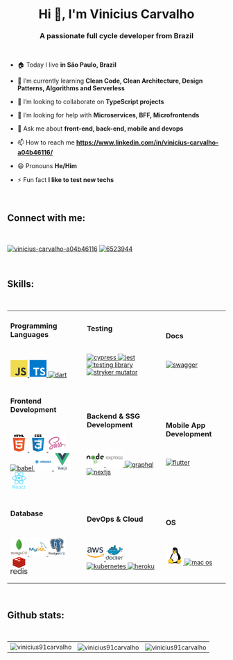 <h1 align="center">Hi 👋, I'm Vinicius Carvalho</h1>
<h3 align="center">A passionate full cycle developer from Brazil</h3>
<br />

- 🏠 Today I live **in São Paulo, Brazil**

- 🌱 I’m currently learning **Clean Code, Clean Architecture, Design Patterns, Algorithms and Serverless** 

- 👯 I’m looking to collaborate on **TypeScript projects** 

- 🤝 I’m looking for help with **Microservices, BFF, Microfrontends** 

- 💬 Ask me about **front-end, back-end, mobile and devops** 

- 📫 How to reach me **https://www.linkedin.com/in/vinicius-carvalho-a04b46116/** 

- 😄 Pronouns **He/Him**

- ⚡ Fun fact **I like to test new techs**

<br />
<h2 align="left">Connect with me:</h3>
<br />
<p align="left">
    <a href="https://linkedin.com/in/vinicius-carvalho-a04b46116" target="blank"><img align="center" src="https://cdn.jsdelivr.net/npm/simple-icons@3.0.1/icons/linkedin.svg" alt="vinicius-carvalho-a04b46116" height="30" width="40" /></a>
    <a href="https://stackoverflow.com/users/6523944" target="blank"><img align="center" src="https://cdn.jsdelivr.net/npm/simple-icons@3.0.1/icons/stackoverflow.svg" alt="6523944" height="30" width="40" /></a>
</p>
<br />
<h2 align="left">Skills:</h2>
<br />
<table width="80%">
    <tr>
        <td style="border: none">
            <h3 align="left">Programming Languages</h3>
            <br />
            <p align="left">
                <a href="https://developer.mozilla.org/en-US/docs/Web/JavaScript" target="_blank">
                    <img src="https://raw.githubusercontent.com/devicons/devicon/master/icons/javascript/javascript-original.svg" alt="javascript" width="40" height="40" />
                </a>
                <a href="https://www.typescriptlang.org/" target="_blank"> <img src="https://raw.githubusercontent.com/devicons/devicon/master/icons/typescript/typescript-original.svg" alt="typescript" width="40" height="40" /> </a>
                <a href="https://dart.dev" target="_blank"> <img src="https://www.vectorlogo.zone/logos/dartlang/dartlang-icon.svg" alt="dart" width="40" height="40" /> </a>
            </p>
        </td>
        <td style="border: none">
            <h3 align="left">Testing</h3>
            <br />
            <p align="left">
                <a href="https://www.cypress.io" target="_blank"> <img src="https://raw.githubusercontent.com/simple-icons/simple-icons/6e46ec1fc23b60c8fd0d2f2ff46db82e16dbd75f/icons/cypress.svg" alt="cypress" width="40" height="40" /> </a>
                <a href="https://jestjs.io" target="_blank"> <img src="https://www.vectorlogo.zone/logos/jestjsio/jestjsio-icon.svg" alt="jest" width="40" height="40" /> </a>
                <a href="https://testing-library.com" target="_blank"> <img src="https://testing-library.com/img/octopus-64x64.png" alt="testing library" width="40" height="40" /> </a>
                <a href="https://stryker-mutator.io" target="_blank"> <img src="https://stryker-mutator.io/images/stryker.svg" alt="stryker mutator" width="40" height="40" /> </a>
            </p>
        </td>
        <td style="border: none">
            <h3 align="left">Docs</h3>
            <br />
            <p align="left">
                <a href="https://swagger.org/" target="_blank"> <img src="https://seeklogo.com/images/S/swagger-logo-A49F73BAF4-seeklogo.com.png" alt="swagger" width="40" height="40" /> </a>
            </p>
        </td>
    </tr>
    <tr>
        <td style="border: none">
            <h3 align="left">Frontend Development</h3>
            <br />
            <p align="left">
                <a href="https://www.w3.org/html/" target="_blank"> <img src="https://raw.githubusercontent.com/devicons/devicon/master/icons/html5/html5-original-wordmark.svg" alt="html5" width="40" height="40" /> </a>
                <a href="https://www.w3schools.com/css/" target="_blank"> <img src="https://raw.githubusercontent.com/devicons/devicon/master/icons/css3/css3-original-wordmark.svg" alt="css3" width="40" height="40" /> </a>
                <a href="https://sass-lang.com" target="_blank"> <img src="https://raw.githubusercontent.com/devicons/devicon/master/icons/sass/sass-original.svg" alt="sass" width="40" height="40" /> </a>
                <a href="https://babeljs.io/" target="_blank"> <img src="https://www.vectorlogo.zone/logos/babeljs/babeljs-icon.svg" alt="babel" width="40" height="40" /> </a>
                <a href="https://webpack.js.org" target="_blank">
                    <img src="https://raw.githubusercontent.com/devicons/devicon/d00d0969292a6569d45b06d3f350f463a0107b0d/icons/webpack/webpack-original-wordmark.svg" alt="webpack" width="40" height="40" />
                </a>
                <a href="https://vuejs.org/" target="_blank"> <img src="https://raw.githubusercontent.com/devicons/devicon/master/icons/vuejs/vuejs-original-wordmark.svg" alt="vuejs" width="40" height="40" /> </a>
                <a href="https://reactjs.org/" target="_blank"> <img src="https://raw.githubusercontent.com/devicons/devicon/master/icons/react/react-original-wordmark.svg" alt="react" width="40" height="40" /> </a>
            </p>
        </td>
        <td style="border: none">
            <h3 align="left">Backend & SSG Development</h3>
            <br />
            <p align="left">
                <a href="https://nodejs.org" target="_blank"> <img src="https://raw.githubusercontent.com/devicons/devicon/master/icons/nodejs/nodejs-original-wordmark.svg" alt="nodejs" width="40" height="40" /> </a>
                <a href="https://expressjs.com" target="_blank"> <img src="https://raw.githubusercontent.com/devicons/devicon/master/icons/express/express-original-wordmark.svg" alt="express" width="40" height="40" /> </a>
                <a href="https://graphql.org" target="_blank"> <img src="https://www.vectorlogo.zone/logos/graphql/graphql-icon.svg" alt="graphql" width="40" height="40" /> </a>
                <a href="https://nextjs.org/" target="_blank"> <img src="https://cdn.worldvectorlogo.com/logos/nextjs-3.svg" alt="nextjs" width="40" height="40" /> </a>
            </p>
        </td>
        <td style="border: none">
            <h3 align="left">Mobile App Development</h3>
            <br />
            <p align="left">
                <a href="https://flutter.dev" target="_blank"> <img src="https://www.vectorlogo.zone/logos/flutterio/flutterio-icon.svg" alt="flutter" width="40" height="40" /> </a>
            </p>
        </td>
    </tr>
    <tr>
        <td style="border: none">
            <h3 align="left">Database</h3>
            <br />
            <p align="left">
                <a href="https://www.mongodb.com/" target="_blank"> <img src="https://raw.githubusercontent.com/devicons/devicon/master/icons/mongodb/mongodb-original-wordmark.svg" alt="mongodb" width="40" height="40" /> </a>
                <a href="https://www.mysql.com/" target="_blank"> <img src="https://raw.githubusercontent.com/devicons/devicon/master/icons/mysql/mysql-original-wordmark.svg" alt="mysql" width="40" height="40" /> </a>
                <a href="https://www.postgresql.org" target="_blank"> <img src="https://raw.githubusercontent.com/devicons/devicon/master/icons/postgresql/postgresql-original-wordmark.svg" alt="postgresql" width="40" height="40" /> </a>
                <a href="https://redis.io" target="_blank"> <img src="https://raw.githubusercontent.com/devicons/devicon/master/icons/redis/redis-original-wordmark.svg" alt="redis" width="40" height="40" /> </a>
            </p>
        </td>
        <td style="border: none">
            <h3 align="left">DevOps & Cloud</h3>
            <br />
            <p align="left">
                <a href="https://aws.amazon.com" target="_blank">
                    <img src="https://raw.githubusercontent.com/devicons/devicon/master/icons/amazonwebservices/amazonwebservices-original-wordmark.svg" alt="aws" width="40" height="40" />
                </a>
                <a href="https://www.docker.com/" target="_blank"> <img src="https://raw.githubusercontent.com/devicons/devicon/master/icons/docker/docker-original-wordmark.svg" alt="docker" width="40" height="40" /> </a>
                <a href="https://kubernetes.io" target="_blank"> <img src="https://www.vectorlogo.zone/logos/kubernetes/kubernetes-icon.svg" alt="kubernetes" width="40" height="40" /> </a>
                <a href="https://heroku.com" target="_blank"> <img src="https://www.vectorlogo.zone/logos/heroku/heroku-icon.svg" alt="heroku" width="40" height="40" /> </a>
            </p>
        </td>
        <td style="border: none">
            <h3 align="left">OS</h3>
            <br />
            <p align="left">
                <a href="https://www.linux.org/" target="_blank"> <img src="https://raw.githubusercontent.com/devicons/devicon/master/icons/linux/linux-original.svg" alt="linux" width="40" height="40" /> </a>
                <a href="https://www.apple.com/br/macos/big-sur/" target="_blank"> <img src="https://upload.wikimedia.org/wikipedia/commons/thumb/a/ab/Icon-Mac.svg/1024px-Icon-Mac.svg.png" alt="mac os" width="40" height="40" /> </a>
            </p>
        </td>
    </tr>
</table>

<br />
<h2 align="left">Github stats:</h3>
<br />

<table>
        <tr>
                <td>
    <img align="left" src="https://github-readme-stats.vercel.app/api/top-langs?username=vinicius91carvalho&show_icons=true&locale=en&layout=compact" alt="vinicius91carvalho" />
                </td>
                <td>
                        <img align="center" src="https://github-readme-stats.vercel.app/api?username=vinicius91carvalho&show_icons=true&locale=en" alt="vinicius91carvalho" />
                </td>
                <td>
                        <img align="center" src="https://github-readme-streak-stats.herokuapp.com/?user=vinicius91carvalho&" alt="vinicius91carvalho" />
                </td>
        </tr>
</table>
<!-- Powered by https://rahuldkjain.github.io/gh-profile-readme-generator/ -->

